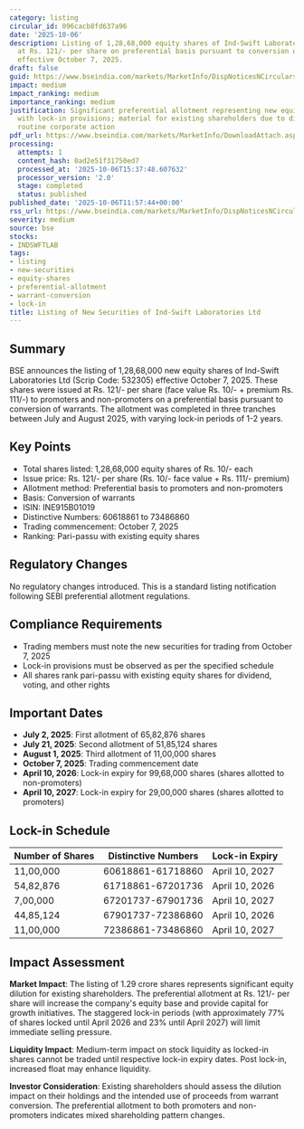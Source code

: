 ```yaml
---
category: listing
circular_id: 096cacb8fd637a96
date: '2025-10-06'
description: Listing of 1,28,68,000 equity shares of Ind-Swift Laboratories Ltd issued
  at Rs. 121/- per share on preferential basis pursuant to conversion of warrants,
  effective October 7, 2025.
draft: false
guid: https://www.bseindia.com/markets/MarketInfo/DispNoticesNCirculars.aspx?Noticeid={9A3D16DC-32E1-4776-84C1-E257A2F010F4}&noticeno=20251006-28&dt=10/06/2025&icount=28&totcount=64&flag=0
impact: medium
impact_ranking: medium
importance_ranking: medium
justification: Significant preferential allotment representing new equity issuance
  with lock-in provisions; material for existing shareholders due to dilution but
  routine corporate action
pdf_url: https://www.bseindia.com/markets/MarketInfo/DownloadAttach.aspx?id=20251006-28&attachedId=
processing:
  attempts: 1
  content_hash: 0ad2e51f31750ed7
  processed_at: '2025-10-06T15:37:48.607632'
  processor_version: '2.0'
  stage: completed
  status: published
published_date: '2025-10-06T11:57:44+00:00'
rss_url: https://www.bseindia.com/markets/MarketInfo/DispNoticesNCirculars.aspx?Noticeid={9A3D16DC-32E1-4776-84C1-E257A2F010F4}&noticeno=20251006-28&dt=10/06/2025&icount=28&totcount=64&flag=0
severity: medium
source: bse
stocks:
- INDSWFTLAB
tags:
- listing
- new-securities
- equity-shares
- preferential-allotment
- warrant-conversion
- lock-in
title: Listing of New Securities of Ind-Swift Laboratories Ltd
---
```


## Summary

BSE announces the listing of 1,28,68,000 new equity shares of Ind-Swift Laboratories Ltd (Scrip Code: 532305) effective October 7, 2025. These shares were issued at Rs. 121/- per share (face value Rs. 10/- + premium Rs. 111/-) to promoters and non-promoters on a preferential basis pursuant to conversion of warrants. The allotment was completed in three tranches between July and August 2025, with varying lock-in periods of 1-2 years.

## Key Points

- Total shares listed: 1,28,68,000 equity shares of Rs. 10/- each
- Issue price: Rs. 121/- per share (Rs. 10/- face value + Rs. 111/- premium)
- Allotment method: Preferential basis to promoters and non-promoters
- Basis: Conversion of warrants
- ISIN: INE915B01019
- Distinctive Numbers: 60618861 to 73486860
- Trading commencement: October 7, 2025
- Ranking: Pari-passu with existing equity shares

## Regulatory Changes

No regulatory changes introduced. This is a standard listing notification following SEBI preferential allotment regulations.

## Compliance Requirements

- Trading members must note the new securities for trading from October 7, 2025
- Lock-in provisions must be observed as per the specified schedule
- All shares rank pari-passu with existing equity shares for dividend, voting, and other rights

## Important Dates

- **July 2, 2025**: First allotment of 65,82,876 shares
- **July 21, 2025**: Second allotment of 51,85,124 shares
- **August 1, 2025**: Third allotment of 11,00,000 shares
- **October 7, 2025**: Trading commencement date
- **April 10, 2026**: Lock-in expiry for 99,68,000 shares (shares allotted to non-promoters)
- **April 10, 2027**: Lock-in expiry for 29,00,000 shares (shares allotted to promoters)

## Lock-in Schedule

| Number of Shares | Distinctive Numbers | Lock-in Expiry |
|-----------------|---------------------|----------------|
| 11,00,000 | 60618861-61718860 | April 10, 2027 |
| 54,82,876 | 61718861-67201736 | April 10, 2026 |
| 7,00,000 | 67201737-67901736 | April 10, 2027 |
| 44,85,124 | 67901737-72386860 | April 10, 2026 |
| 11,00,000 | 72386861-73486860 | April 10, 2027 |

## Impact Assessment

**Market Impact**: The listing of 1.29 crore shares represents significant equity dilution for existing shareholders. The preferential allotment at Rs. 121/- per share will increase the company's equity base and provide capital for growth initiatives. The staggered lock-in periods (with approximately 77% of shares locked until April 2026 and 23% until April 2027) will limit immediate selling pressure.

**Liquidity Impact**: Medium-term impact on stock liquidity as locked-in shares cannot be traded until respective lock-in expiry dates. Post lock-in, increased float may enhance liquidity.

**Investor Consideration**: Existing shareholders should assess the dilution impact on their holdings and the intended use of proceeds from warrant conversion. The preferential allotment to both promoters and non-promoters indicates mixed shareholding pattern changes.